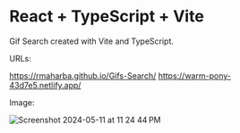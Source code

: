 # React + TypeScript + Vite

Gif Search created with Vite and TypeScript.

URLs:

https://rmaharba.github.io/Gifs-Search/
https://warm-pony-43d7e5.netlify.app/

Image: 

![Screenshot 2024-05-11 at 11 24 44 PM](https://github.com/rmaharba/Gifs-Search/assets/32307933/d9f204a4-fccd-4de9-8118-4b81b38ee41f)
